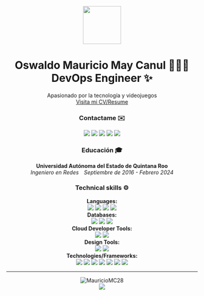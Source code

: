 <p align="center">
  <img src="https://avatars.githubusercontent.com/u/43622268?s=400&u=604c2c8e5db1ab741804b1457886f0342232da92&v=4" align="center" height="100"></img>
</p>

<h1 align="center">Oswaldo Mauricio May Canul 👨🏽‍💻<br>DevOps Engineer ✨</h1>

<p align='center'>Apasionado por la tecnología y videojuegos <br> <a href="https://drive.google.com/file/d/1XJ5b7g4TEJXw5tjWDOLsMXLnNkpa5ADr/view?usp=sharing">Visita mi CV/Resume</a></p>
<div align="center">
  <h3>Contactame ✉️</h3>
  <a href="https://www.linkedin.com/in/mauricio-may28"><img src="https://img.shields.io/badge/LinkedIn-0A66C2?style=flat&logo=linkedin&logoColor=white"></a>
  <a href="https://gravatar.com/mauriciomaycanul"><img src="https://img.shields.io/badge/Gravatar-1E8CBE?style=flat&logo=gravatar&logoColor=white"></a>
  <a href="mailto:mauriciio2a@gmail.com"><img src="https://img.shields.io/badge/E--mail-red?style=flat&logo=gmail&logoColor=white"></a>
  <a href="https://www.instagram.com/mauricio__may/"><img src="https://img.shields.io/badge/Instagram-%23E4405F.svg?style=flat&logo=instagram&logoColor=white"></a>
  <a href="https://x.com/MayCloud_mx"><img src="https://img.shields.io/badge/Twitter-000000?style=flat&logo=x&logoColor=white"></a>
</div>

<h3 align="center">Educación 🎓</h3>
<div align="center">
  <b>Universidad Autónoma del Estado de Quintana Roo</b><br>
  <i>Ingeniero en Redes&emsp;Septiembre de 2016 - Febrero 2024</i>
</div>
<div align="center">
<h3>Technical skills ⚙️</h3>
<b>Languages:</b><br>
  <img src="https://img.shields.io/badge/Bash-4EAA25?style=flat-square&logo=gnubash&logoColor=white">
  <img src="https://img.shields.io/badge/Python-3776AB?style=flat-square&logo=python&logoColor=white">
  <img src="https://img.shields.io/badge/HTML-E34F26?style=flat-square&logo=html5&logoColor=white">
  <img src="https://img.shields.io/badge/SQL-4479A1?style=flat-square&logo=mysql&logoColor=white">
<br><b>Databases:</b><br>
  <img src="https://img.shields.io/badge/MariaDB-1F305F?style=flat-square&logo=mariadb&logoColor=white">
  <img src="https://img.shields.io/badge/MySQL-4479A1?style=flat-square&logo=mysql&logoColor=white">
  <img src="https://img.shields.io/badge/PostgreSQL-4169E1?style=flat-square&logo=postgresql&logoColor=white">
<br><b>Cloud Developer Tools:</b><br>
  <img src="https://img.shields.io/badge/AWS-232F3E?style=flat-square&logo=amazonwebservices&logoColor=white">
  <img src="https://img.shields.io/badge/Huawei_Cloud_Services-FF0000?style=flat-square&logo=huawei&logoColor=white">
<br><b>Design Tools:</b><br>
  <img src="https://img.shields.io/badge/Inkscape-000000?style=flat-square&logo=inkscape&logoColor=white">
  <img src="https://img.shields.io/badge/Draw.io-F08705?style=flat-square&logo=diagramsdotnet&logoColor=white">
<br><b>Technologies/Frameworks:</b><br>
  <img src="https://img.shields.io/badge/GitHub_Actions-181717?style=flat-square&logo=github&logoColor=white">
  <img src="https://img.shields.io/badge/Linux-FCC624?style=flat-square&logo=linux&logoColor=white">
  <img src="https://img.shields.io/badge/Terraform-844FBA?style=flat-square&logo=terraform&logoColor=white">
  <img src="https://img.shields.io/badge/Docker-2496ED?style=flat-square&logo=docker&logoColor=white">
  <img src="https://img.shields.io/badge/Gitlab_CI-FC6D26?style=flat-square&logo=gitlab&logoColor=white">
  <img src="https://img.shields.io/badge/Jenkins-D24939?style=flat-square&logo=jenkins&logoColor=white">
  <img src="https://img.shields.io/badge/K8S-326CE5?style=flat-square&logo=kubernetes&logoColor=white">
</div>

---

<div align="center">
  <img src="https://komarev.com/ghpvc/?username=MauricioMC28&label=Profile%20views&color=0e75b6&style=flat" alt="MauricioMC28" /><br>
  <img align="center" src="https://github-readme-stats.vercel.app/api?username=MauricioMC28&include_all_commits=true&count_private=true&show_icons=true&line_height=20&title_color=7A7ADB&icon_color=2234AE&text_color=D3D3D3&bg_color=0,000000,130F40">
</div>

